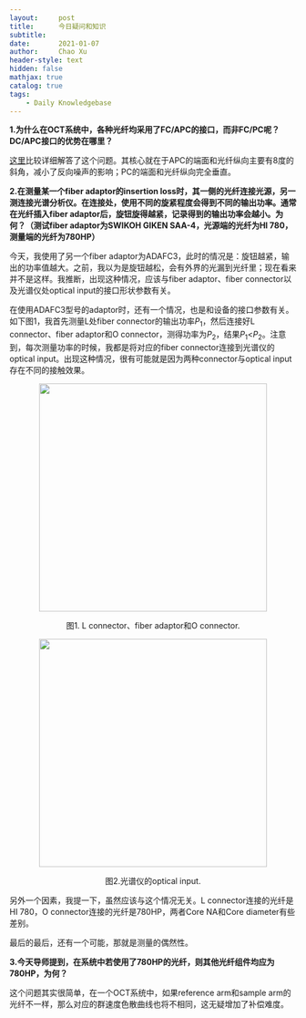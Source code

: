 ```yaml
---
layout:     post
title:      今日疑问和知识
subtitle:   
date:       2021-01-07
author:     Chao Xu
header-style: text
hidden: false
mathjax: true
catalog: true
tags:
    - Daily Knowledgebase
---
```


**1.为什么在OCT系统中，各种光纤均采用了FC/APC的接口，而非FC/PC呢？DC/APC接口的优势在哪里？**

[这里](https://www.vialite.com/resources/guides/apc-vs-pc-connectors/)比较详细解答了这个问题。其核心就在于APC的端面和光纤纵向主要有8度的斜角，减小了反向噪声的影响；PC的端面和光纤纵向完全垂直。

**2.在测量某一个fiber adaptor的insertion loss时，其一侧的光纤连接光源，另一测连接光谱分析仪。在连接处，使用不同的旋紧程度会得到不同的输出功率。通常在光纤插入fiber adaptor后，旋钮旋得越紧，记录得到的输出功率会越小。为何？（测试fiber adaptor为SWIKOH GIKEN SAA-4，光源端的光纤为HI 780，测量端的光纤为780HP）**

今天，我使用了另一个fiber adaptor为ADAFC3，此时的情况是：旋钮越紧，输出的功率值越大。之前，我以为是旋钮越松，会有外界的光漏到光纤里；现在看来并不是这样。我推断，出现这种情况，应该与fiber adaptor、fiber connector以及光谱仪处optical input的接口形状参数有关。

在使用ADAFC3型号的adaptor时，还有一个情况，也是和设备的接口参数有关。如下图1，我首先测量L处fiber connector的输出功率$P_1$，然后连接好L connector、fiber adaptor和O connector，测得功率为$P_2$，结果$P_1$<$P_2$。注意到，每次测量功率的时候，我都是将对应的fiber connector连接到光谱仪的optical input。出现这种情况，很有可能就是因为两种connector与optical input存在不同的接触效果。

<p align="center">
<img src="https://i.loli.net/2021/01/07/fxjOy1h2voeJNm4.jpg" width=400pix>
</p>
<p style="text-align:center;">图1. L connector、fiber adaptor和O connector.</p>

<p align="center">
<img src="https://i.loli.net/2021/01/07/WlgsQeIjC8RcGvN.jpg" width=400pix>
</p>
<p style="text-align:center;">图2.光谱仪的optical input.</p>

另外一个因素，我提一下，虽然应该与这个情况无关。L connector连接的光纤是HI 780，O connector连接的光纤是780HP，两者Core NA和Core diameter有些差别。

最后的最后，还有一个可能，那就是测量的偶然性。

**3.今天导师提到，在系统中若使用了780HP的光纤，则其他光纤组件均应为780HP，为何？**

这个问题其实很简单，在一个OCT系统中，如果reference arm和sample arm的光纤不一样，那么对应的群速度色散曲线也将不相同，这无疑增加了补偿难度。
